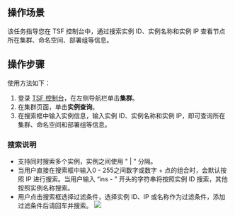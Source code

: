 ## 操作场景
该任务指导您在 TSF 控制台中，通过搜索实例 ID、实例名称和实例 IP 查看节点所在集群、命名空间、部署组等信息。

## 操作步骤
使用方法如下：
1. 登录 [TSF 控制台](https://console.cloud.tencent.com/tsf)，在左侧导航栏单击**集群**。
2. 在集群页面，单击**实例查询**。
3. 在搜索框中输入实例信息，输入实例 ID、实例名称和实例 IP，即可查询所在集群、命名空间和部署组等信息。

### 搜索说明
- 支持同时搜索多个实例，实例之间使用 " | " 分隔。
- 当用户直接在搜索框中输入0 - 255之间数字或数字 + 点的组合时，会默认按照 IP 进行搜索。当用户输入 “ins - ” 开头的字符串将按照实例 ID 搜索，其他按照实例名称搜索。
- 用户点击搜索框选择过滤条件，选择实例 ID、IP 或名称作为过滤条件，添加过滤条件后请回车并搜索。
	![](https://main.qcloudimg.com/raw/7a89041b4cbb421f4ec542dd24761f69.png)

